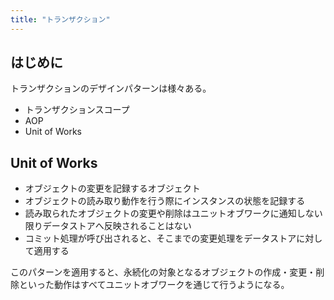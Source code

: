 ```yaml
---
title: "トランザクション"
---
```


## はじめに

トランザクションのデザインパターンは様々ある。

- トランザクションスコープ
- AOP
- Unit of Works

## Unit of Works

- オブジェクトの変更を記録するオブジェクト
- オブジェクトの読み取り動作を行う際にインスタンスの状態を記録する
- 読み取られたオブジェクトの変更や削除はユニットオブワークに通知しない限りデータストアへ反映されることはない
- コミット処理が呼び出されると、そこまでの変更処理をデータストアに対して適用する

このパターンを適用すると、永続化の対象となるオブジェクトの作成・変更・削除といった動作はすべてユニットオブワークを通じて行うようになる。
